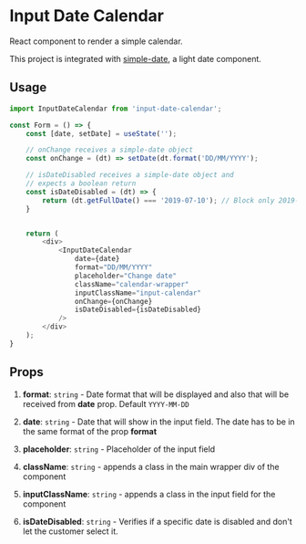 # Input Date Calendar

React component to render a simple calendar.

This project is integrated with [simple-date](https://github.com/wviveiro/simple-date), a light date component.

## Usage
```javascript
import InputDateCalendar from 'input-date-calendar';

const Form = () => {
    const [date, setDate] = useState('');

    // onChange receives a simple-date object
    const onChange = (dt) => setDate(dt.format('DD/MM/YYYY');

    // isDateDisabled receives a simple-date object and
    // expects a boolean return
    const isDateDisabled = (dt) => {
        return (dt.getFullDate() === '2019-07-10'); // Block only 2019-07-10
    }


    return (
        <div>
            <InputDateCalendar
                date={date}
                format="DD/MM/YYYY"
                placeholder="Change date"
                className="calendar-wrapper"
                inputClassName="input-calendar"
                onChange={onChange}
                isDateDisabled={isDateDisabled}
            />
        </div>
    );
}
```

## Props

1. **format**: `string` - Date format that will be displayed and also that will be received from **date** prop. Default `YYYY-MM-DD`

2. **date**: `string` - Date that will show in the input field. The date has to be in the same format of the prop **format**

3. **placeholder**: `string` - Placeholder of the input field

4. **className**: `string` - appends a class in the main wrapper div of the component

5. **inputClassName**: `string` - appends a class in the input field for the component

6. **isDateDisabled**: `string` - Verifies if a specific date is disabled and don't let the customer select it.
